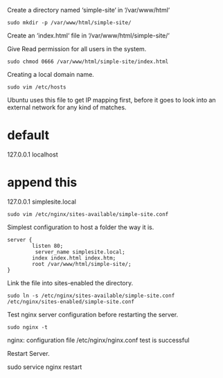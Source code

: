 Create a directory named ‘simple-site‘ in ‘/var/www/html‘

	sudo mkdir -p /var/www/html/simple-site/

Create an ‘index.html‘ file in ‘/var/www/html/simple-site/‘

Give Read permission for all users in the system.

	sudo chmod 0666 /var/www/html/simple-site/index.html

Creating a local domain name.

	sudo vim /etc/hosts

Ubuntu uses this file to get IP mapping first, before it goes to look into an external network for any kind of matches.

# default
127.0.0.1       localhost    
# append this 
127.0.0.1       simplesite.local


	sudo vim /etc/nginx/sites-available/simple-site.conf

Simplest configuration to host a folder the way it is.

	server {
       		listen 80;
      		 server_name simplesite.local;
       		index index.html index.htm;
       		root /var/www/html/simple-site/;
	}


Link the file into sites-enabled the directory.

	sudo ln -s /etc/nginx/sites-available/simple-site.conf /etc/nginx/sites-enabled/simple-site.conf

Test nginx server configuration before restarting the server.

	sudo nginx -t

nginx: configuration file /etc/nginx/nginx.conf test is successful

Restart Server.

sudo service nginx restart
